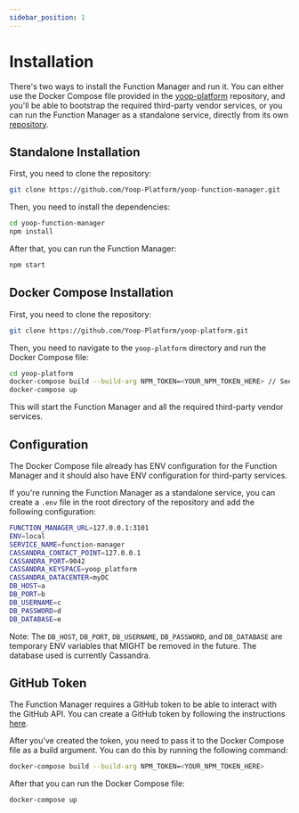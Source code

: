 ```yaml
---
sidebar_position: 1
---
```


# Installation

There's two ways to install the Function Manager and run it. You can either use the Docker Compose file provided in the [yoop-platform](https://github.com/Yoop-Platform/yoop-platform) repository, and you'll be able to bootstrap the required third-party vendor services, or you can run the Function Manager as a standalone service, directly from its own [repository](https://github.com/Yoop-Platform/yoop-function-manager).

## Standalone Installation

First, you need to clone the repository:

```bash
git clone https://github.com/Yoop-Platform/yoop-function-manager.git
```

Then, you need to install the dependencies:

```bash
cd yoop-function-manager
npm install
```

After that, you can run the Function Manager:

```bash
npm start
```

## Docker Compose Installation

First, you need to clone the repository:

```bash
git clone https://github.com/Yoop-Platform/yoop-platform.git
```

Then, you need to navigate to the `yoop-platform` directory and run the Docker Compose file:

```bash
cd yoop-platform
docker-compose build --build-arg NPM_TOKEN=<YOUR_NPM_TOKEN_HERE> // See GitHub Token section below
docker-compose up
```

This will start the Function Manager and all the required third-party vendor services.

## Configuration

The Docker Compose file already has ENV configuration for the Function Manager and it should also have ENV configuration for third-party services.

If you're running the Function Manager as a standalone service, you can create a `.env` file in the root directory of the repository and add the following configuration:

```bash
FUNCTION_MANAGER_URL=127.0.0.1:3101
ENV=local
SERVICE_NAME=function-manager
CASSANDRA_CONTACT_POINT=127.0.0.1
CASSANDRA_PORT=9042
CASSANDRA_KEYSPACE=yoop_platform
CASSANDRA_DATACENTER=myDC
DB_HOST=a
DB_PORT=b
DB_USERNAME=c
DB_PASSWORD=d
DB_DATABASE=e
```

Note: The `DB_HOST`, `DB_PORT`, `DB_USERNAME`, `DB_PASSWORD`, and `DB_DATABASE` are temporary ENV variables that MIGHT be removed in the future. The database used is currently Cassandra.

## GitHub Token

The Function Manager requires a GitHub token to be able to interact with the GitHub API. You can create a GitHub token by following the instructions [here](https://docs.github.com/en/github/authenticating-to-github/keeping-your-account-and-data-secure/creating-a-personal-access-token).

After you've created the token, you need to pass it to the Docker Compose file as a build argument. You can do this by running the following command:

```bash
docker-compose build --build-arg NPM_TOKEN=<YOUR_NPM_TOKEN_HERE>
```

After that you can run the Docker Compose file:

```bash
docker-compose up
```

